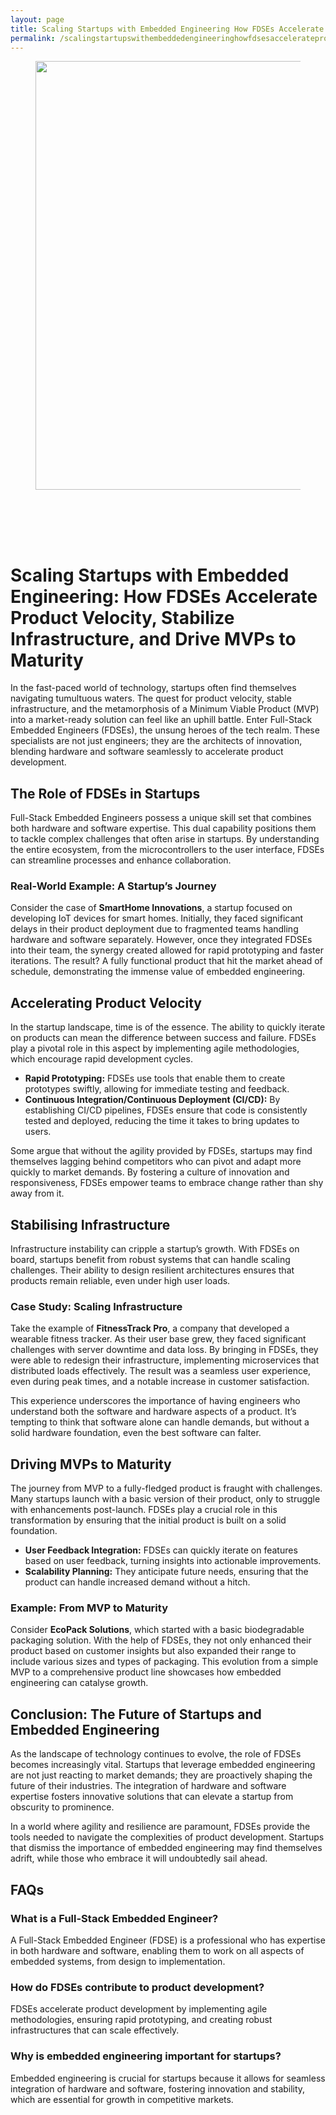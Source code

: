 ```yaml
---
layout: page
title: Scaling Startups with Embedded Engineering How FDSEs Accelerate Product Velocity, Stabilize Infrastr
permalink: /scalingstartupswithembeddedengineeringhowfdsesaccelerateproductvelocitystabilizeinfrastr/
---
```



<div class="wp-block-columns alignwide is-layout-flex wp-container-core-columns-is-layout-8ba3830c wp-block-columns-is-layout-flex" style="margin-top:0;margin-bottom:0;padding-right:0;padding-left:0">
<div class="wp-block-column is-layout-flow wp-block-column-is-layout-flow" style="flex-basis:70%">
<div class="wp-block-group has-global-padding is-layout-constrained wp-block-group-is-layout-constrained"><figure class="alignwide wp-block-post-featured-image" style="padding-bottom:2vh;"><img alt="" class="attachment-post-thumbnail size-post-thumbnail wp-post-image" decoding="async" fetchpriority="high" height="686" sizes="(max-width: 1200px) 100vw, 1200px" src="https://www.devcentrehouse.eu/blogs/wp-content/uploads/2025/08/featured-1754396520377.jpg" srcset="https://www.devcentrehouse.eu/blogs/wp-content/uploads/2025/08/featured-1754396520377.jpg 1200w, https://www.devcentrehouse.eu/blogs/wp-content/uploads/2025/08/featured-1754396520377-300x172.jpg 300w, https://www.devcentrehouse.eu/blogs/wp-content/uploads/2025/08/featured-1754396520377-1024x585.jpg 1024w, https://www.devcentrehouse.eu/blogs/wp-content/uploads/2025/08/featured-1754396520377-768x439.jpg 768w" style="border-radius:0px;object-fit:cover;" width="1200"/></figure>
<h1 class="alignwide wp-block-post-title has-x-large-font-size">Scaling Startups with Embedded Engineering: How FDSEs Accelerate Product Velocity, Stabilize Infrastructure, and Drive MVPs to Maturity</h1>
<div aria-hidden="true" class="wp-block-spacer" style="height:var(--wp--preset--spacing--10)"></div>
</div>
<div class="wp-block-group has-global-padding is-layout-constrained wp-block-group-is-layout-constrained"><div class="entry-content alignwide wp-block-post-content has-global-padding is-layout-constrained wp-container-core-post-content-is-layout-a5dd074b wp-block-post-content-is-layout-constrained"><p>In the fast-paced world of technology, startups often find themselves navigating tumultuous waters. The quest for product velocity, stable infrastructure, and the metamorphosis of a Minimum Viable Product (MVP) into a market-ready solution can feel like an uphill battle. Enter Full-Stack Embedded Engineers (FDSEs), the unsung heroes of the tech realm. These specialists are not just engineers; they are the architects of innovation, blending hardware and software seamlessly to accelerate product development.</p>
<h2>The Role of FDSEs in Startups</h2>
<p>Full-Stack Embedded Engineers possess a unique skill set that combines both hardware and software expertise. This dual capability positions them to tackle complex challenges that often arise in startups. By understanding the entire ecosystem, from the microcontrollers to the user interface, FDSEs can streamline processes and enhance collaboration.</p>
<h3>Real-World Example: A Startup’s Journey</h3>
<p>Consider the case of <strong>SmartHome Innovations</strong>, a startup focused on developing IoT devices for smart homes. Initially, they faced significant delays in their product deployment due to fragmented teams handling hardware and software separately. However, once they integrated FDSEs into their team, the synergy created allowed for rapid prototyping and faster iterations. The result? A fully functional product that hit the market ahead of schedule, demonstrating the immense value of embedded engineering.</p>
<h2>Accelerating Product Velocity</h2>
<p>In the startup landscape, time is of the essence. The ability to quickly iterate on products can mean the difference between success and failure. FDSEs play a pivotal role in this aspect by implementing agile methodologies, which encourage rapid development cycles.</p>
<ul>
<li><strong>Rapid Prototyping:</strong> FDSEs use tools that enable them to create prototypes swiftly, allowing for immediate testing and feedback.</li>
<li><strong>Continuous Integration/Continuous Deployment (CI/CD):</strong> By establishing CI/CD pipelines, FDSEs ensure that code is consistently tested and deployed, reducing the time it takes to bring updates to users.</li>
</ul>
<p>Some argue that without the agility provided by FDSEs, startups may find themselves lagging behind competitors who can pivot and adapt more quickly to market demands. By fostering a culture of innovation and responsiveness, FDSEs empower teams to embrace change rather than shy away from it.</p>
<h2>Stabilising Infrastructure</h2>
<p>Infrastructure instability can cripple a startup’s growth. With FDSEs on board, startups benefit from robust systems that can handle scaling challenges. Their ability to design resilient architectures ensures that products remain reliable, even under high user loads.</p>
<h3>Case Study: Scaling Infrastructure</h3>
<p>Take the example of <strong>FitnessTrack Pro</strong>, a company that developed a wearable fitness tracker. As their user base grew, they faced significant challenges with server downtime and data loss. By bringing in FDSEs, they were able to redesign their infrastructure, implementing microservices that distributed loads effectively. The result was a seamless user experience, even during peak times, and a notable increase in customer satisfaction.</p>
<p>This experience underscores the importance of having engineers who understand both the software and hardware aspects of a product. It’s tempting to think that software alone can handle demands, but without a solid hardware foundation, even the best software can falter.</p>
<h2>Driving MVPs to Maturity</h2>
<p>The journey from MVP to a fully-fledged product is fraught with challenges. Many startups launch with a basic version of their product, only to struggle with enhancements post-launch. FDSEs play a crucial role in this transformation by ensuring that the initial product is built on a solid foundation.</p>
<ul>
<li><strong>User Feedback Integration:</strong> FDSEs can quickly iterate on features based on user feedback, turning insights into actionable improvements.</li>
<li><strong>Scalability Planning:</strong> They anticipate future needs, ensuring that the product can handle increased demand without a hitch.</li>
</ul>
<h3>Example: From MVP to Maturity</h3>
<p>Consider <strong>EcoPack Solutions</strong>, which started with a basic biodegradable packaging solution. With the help of FDSEs, they not only enhanced their product based on customer insights but also expanded their range to include various sizes and types of packaging. This evolution from a simple MVP to a comprehensive product line showcases how embedded engineering can catalyse growth.</p>
<h2>Conclusion: The Future of Startups and Embedded Engineering</h2>
<p>As the landscape of technology continues to evolve, the role of FDSEs becomes increasingly vital. Startups that leverage embedded engineering are not just reacting to market demands; they are proactively shaping the future of their industries. The integration of hardware and software expertise fosters innovative solutions that can elevate a startup from obscurity to prominence.</p>
<p>In a world where agility and resilience are paramount, FDSEs provide the tools needed to navigate the complexities of product development. Startups that dismiss the importance of embedded engineering may find themselves adrift, while those who embrace it will undoubtedly sail ahead.</p>
<h2>FAQs</h2>
<h3>What is a Full-Stack Embedded Engineer?</h3>
<p>A Full-Stack Embedded Engineer (FDSE) is a professional who has expertise in both hardware and software, enabling them to work on all aspects of embedded systems, from design to implementation.</p>
<h3>How do FDSEs contribute to product development?</h3>
<p>FDSEs accelerate product development by implementing agile methodologies, ensuring rapid prototyping, and creating robust infrastructures that can scale effectively.</p>
<h3>Why is embedded engineering important for startups?</h3>
<p>Embedded engineering is crucial for startups because it allows for seamless integration of hardware and software, fostering innovation and stability, which are essential for growth in competitive markets.</p>
</div></div>
</div>
<div class="wp-block-column is-layout-flow wp-block-column-is-layout-flow" style="flex-basis:30%"></div>
</div>
